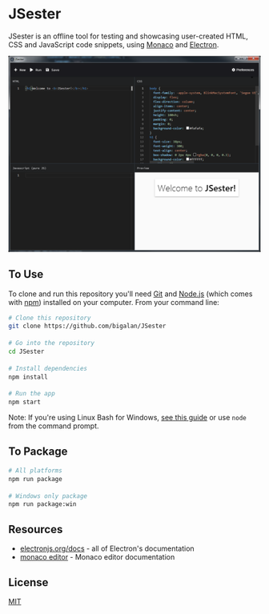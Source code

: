 # JSester
JSester is an offline tool for testing and showcasing user-created HTML, CSS and JavaScript code snippets, using [Monaco](https://microsoft.github.io/monaco-editor/) and [Electron](https://electronjs.org/).

![Windows Screenshot of JSester.](https://github.com/bigalan09/JSester/raw/master/screenshot.png "Windows Screenshot of JSester.")

## To Use

To clone and run this repository you'll need [Git](https://git-scm.com) and [Node.js](https://nodejs.org/en/download/) (which comes with [npm](http://npmjs.com)) installed on your computer. From your command line:

```bash
# Clone this repository
git clone https://github.com/bigalan/JSester

# Go into the repository
cd JSester

# Install dependencies
npm install

# Run the app
npm start
```

Note: If you're using Linux Bash for Windows, [see this guide](https://www.howtogeek.com/261575/how-to-run-graphical-linux-desktop-applications-from-windows-10s-bash-shell/) or use `node` from the command prompt.


## To Package

```bash
# All platforms
npm run package

# Windows only package
npm run package:win
```


## Resources

- [electronjs.org/docs](https://electronjs.org/docs) - all of Electron's documentation
- [monaco editor](https://microsoft.github.io/monaco-editor/) - Monaco editor documentation

## License

[MIT](LICENSE.md)
